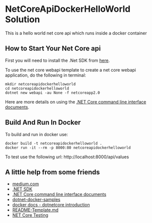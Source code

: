 # NetCoreApiDockerHelloWorld Solution
This is a hello world net core api which runs inside a docker container

## How to Start Your Net Core api

First you will need to install the .Net SDK from [here](https://www.microsoft.com/net/learn/get-started/macos#macosx).

To use the net core webapi template to create a net core webapi application, do the following in terminal:
```console
mkdir netcoreapidockerhelloworld
cd netcoreapidockerhelloworld
dotnet new webapi -au None -f netcoreapp2.0
```
Here are more details on using the [.NET Core command line interface documents](https://docs.microsoft.com/en-us/dotnet/core/tools/?tabs=netcore2x).

## Build And Run In Docker
To build and run in docker use:

```console
docker build -t netcoreapidockerhelloworld .
docker run -it --rm -p 8000:80 netcoreapidockerhelloworld
```

To test use the following url: http://localhost:8000/api/values

## A little help from some friends
* [medium.com](https://medium.com/trafi-tech-beat/running-net-core-on-docker-c438889eb5a)
* [.NET SDK](https://www.microsoft.com/net/learn/get-started/macos#macosx)
* [.NET Core command line interface documents](https://docs.microsoft.com/en-us/dotnet/core/tools/?tabs=netcore2x)
* [dotnet-docker-samples](https://github.com/dotnet/dotnet-docker-samples/tree/master/aspnetapp)
* [docker docs - dotnetcore introduction](https://docs.docker.com/engine/examples/dotnetcore/#introduction)
* [README-Template.md](https://gist.github.com/PurpleBooth/109311bb0361f32d87a2)
* [NET Core Testing](https://docs.microsoft.com/en-us/aspnet/core/testing/integration-testing)